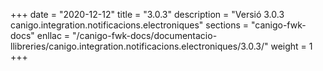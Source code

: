 +++
date        = "2020-12-12"
title       = "3.0.3"
description = "Versió 3.0.3 canigo.integration.notificacions.electroniques"
sections    = "canigo-fwk-docs"
enllac		= "/canigo-fwk-docs/documentacio-llibreries/canigo.integration.notificacions.electroniques/3.0.3/"
weight		= 1
+++
